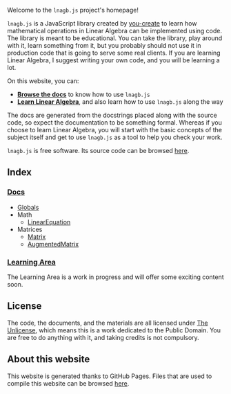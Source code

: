 Welcome to the `lnagb.js` project's homepage!

`lnagb.js` is a JavaScript library created by [you-create][gh yc] to learn how
mathematical operations in Linear Algebra can be implemented using code. The
library is meant to be educational. You can take the library, play around with
it, learn something from it, but you probably should not use it in production
code that is going to serve some real clients. If you are learning Linear
Algebra, I suggest writing your own code, and you will be learning a lot.

On this website, you can:
- **[Browse the docs][docs]** to know how to use `lnagb.js`
- **[Learn Linear Algebra][learn]**, and also learn how to use `lnagb.js` along the way

The docs are generated from the docstrings placed along with the source code,
so expect the documentation to be something formal. Whereas if you choose to
learn Linear Algebra, you will start with the basic concepts of the subject
itself and get to use `lnagb.js` as a tool to help you check your work.

`lnagb.js` is free software. Its source code can be browsed [here][gh lnagbjs].

[gh yc]: https://github.com/you-create/
[docs]: ./lnagb.js/
[learn]: ./learn/
[gh lnagbjs]: https://github.com/vecma-org/lnagb.js

## Index

### [Docs][docs]

- [Globals](./lnagb.js/Globals)
- Math
	- [LinearEquation](./lnagb.js/math/LinearEquation)
- Matrices
	- [Matrix](./lnagb.js/matrices/Matrix)
	- [AugmentedMatrix](./lnagb.js/matrices/AugmentedMatrix)

### [Learning Area][learn]

The Learning Area is a work in progress and will offer some exciting content
soon.

## License

The code, the documents, and the materials are all licensed under
[The Unlicense][lic], which means this is a work dedicated to the Public Domain.
You are free to do anything with it, and taking credits is not compulsory.

[lic]: https://unlicense.org/

## About this website

This website is generated thanks to GitHub Pages. Files that are used to compile
this website can be browsed [here][gh lnagbjs docs].

[gh lnagbjs docs]: https://github.com/vecma-org/lnagb.js/tree/master/docs
